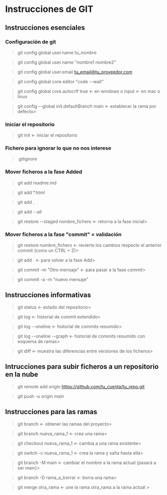 # Instrucciones de GIT

## Instrucciones esenciales
### Configuración de git
> git config global user.name tu_nombre

> git config global user.name "nombre1 nombre2"

> git config global user.email tu_email@tu_proveedor.com

> git config global core.editor "code --wait"

> git config global core.autocrlf true <- en windows o input <- en mac o linux 

> git config --global init.defaultBranch main <- establecer la rama por defecto>


### Iniciar el repositorio
> git init <- iniciar el repositorio

### Fichero para ignorar lo que no nos interese
> .gitignore

### Mover ficheros a la fase Added
> git add readme.md

> git add *.html

> git add .

> git add --all

> git restore --staged nombre_fichero <- retorna a la fase inicial>

### Mover ficheros a la fase "commit" = validación
> git restore nombre_fichero <- revierte los cambios respecto el anterior commit (como un CTRL + Z)>

> git add . <- para volver a la fase Add>

> git commit -m "Otro mensaje" <- para pasar a la fase commit>

> git commit -a -m "nuevo mensaje" 


## Instrucciones informativas
> git status <- estado del repositorio>

> git log <- historial de commit extendido>

> git log --oneline <- historial de commits resumido>

> git log --oneline --graph <- historial de commits resumido con esquema de ramas>

> git diff <- muestra las diferencias entre versiones de los ficheros>

## Intrucciones para subir ficheros a un repositorio en la nube
> git remote add origin https://github.com/tu_cuenta/tu_repo.git  

> git push -u origin main

## Instrucciones para las ramas
> git branch <- obtener las ramas del proyecto>

> git branch nueva_rama_1 <- crea una rama>

> git checkout nueva_rama_1 <- cambia a una rama existente>

> git switch -c nueva_rama_1 <- crea la rama y salta hasta ella>

> git branch -M main <- cambiar el nombre a la rama actual (pasará a ser main)>

> git branch -D rama_a_borrar <- borra una rama>

> git merge otra_rama <- une la rama otra_rama a la rama actual >
